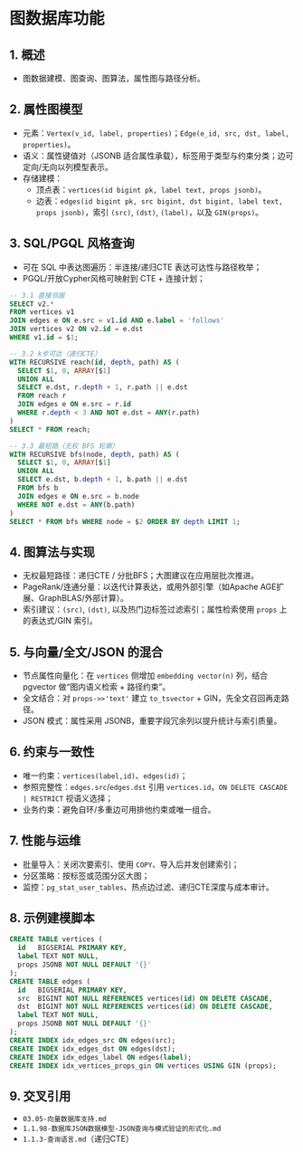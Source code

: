 # 图数据库功能

## 1. 概述

- 图数据建模、图查询、图算法，属性图与路径分析。

## 2. 属性图模型

- 元素：`Vertex(v_id, label, properties)`；`Edge(e_id, src, dst, label, properties)`。
- 语义：属性键值对（JSONB 适合属性承载），标签用于类型与约束分类；边可定向/无向以列模型表示。
- 存储建模：
  - 顶点表：`vertices(id bigint pk, label text, props jsonb)`。
  - 边表：`edges(id bigint pk, src bigint, dst bigint, label text, props jsonb)`，索引 `(src)`, `(dst)`, `(label)`，以及 `GIN(props)`。

## 3. SQL/PGQL 风格查询

- 可在 SQL 中表达图遍历：半连接/递归CTE 表达可达性与路径枚举；
- PGQL/开放Cypher风格可映射到 CTE + 连接计划；

```sql
-- 3.1 直接邻居
SELECT v2.*
FROM vertices v1
JOIN edges e ON e.src = v1.id AND e.label = 'follows'
JOIN vertices v2 ON v2.id = e.dst
WHERE v1.id = $1;

-- 3.2 k步可达（递归CTE）
WITH RECURSIVE reach(id, depth, path) AS (
  SELECT $1, 0, ARRAY[$1]
  UNION ALL
  SELECT e.dst, r.depth + 1, r.path || e.dst
  FROM reach r
  JOIN edges e ON e.src = r.id
  WHERE r.depth < 3 AND NOT e.dst = ANY(r.path)
)
SELECT * FROM reach;

-- 3.3 最短路（无权 BFS 轮廓）
WITH RECURSIVE bfs(node, depth, path) AS (
  SELECT $1, 0, ARRAY[$1]
  UNION ALL
  SELECT e.dst, b.depth + 1, b.path || e.dst
  FROM bfs b
  JOIN edges e ON e.src = b.node
  WHERE NOT e.dst = ANY(b.path)
)
SELECT * FROM bfs WHERE node = $2 ORDER BY depth LIMIT 1;
```

## 4. 图算法与实现

- 无权最短路径：递归CTE / 分批BFS；大图建议在应用层批次推进。
- PageRank/连通分量：以迭代计算表达，或用外部引擎（如Apache AGE扩展、GraphBLAS/外部计算）。
- 索引建议：`(src)`, `(dst)`, 以及热门边标签过滤索引；属性检索使用 `props` 上的表达式/GIN 索引。

## 5. 与向量/全文/JSON 的混合

- 节点属性向量化：在 `vertices` 侧增加 `embedding vector(n)` 列，结合 pgvector 做“图内语义检索 + 路径约束”。
- 全文结合：对 `props->>'text'` 建立 `to_tsvector` + GIN，先全文召回再走路径。
- JSON 模式：属性采用 JSONB，重要字段冗余列以提升统计与索引质量。

## 6. 约束与一致性

- 唯一约束：`vertices(label,id)`、`edges(id)`；
- 参照完整性：`edges.src`/`edges.dst` 引用 `vertices.id`，`ON DELETE CASCADE | RESTRICT` 视语义选择；
- 业务约束：避免自环/多重边可用排他约束或唯一组合。

## 7. 性能与运维

- 批量导入：关闭次要索引、使用 `COPY`、导入后并发创建索引；
- 分区策略：按标签或范围分区大图；
- 监控：`pg_stat_user_tables`、热点边过滤、递归CTE深度与成本审计。

## 8. 示例建模脚本

```sql
CREATE TABLE vertices (
  id   BIGSERIAL PRIMARY KEY,
  label TEXT NOT NULL,
  props JSONB NOT NULL DEFAULT '{}'
);
CREATE TABLE edges (
  id   BIGSERIAL PRIMARY KEY,
  src  BIGINT NOT NULL REFERENCES vertices(id) ON DELETE CASCADE,
  dst  BIGINT NOT NULL REFERENCES vertices(id) ON DELETE CASCADE,
  label TEXT NOT NULL,
  props JSONB NOT NULL DEFAULT '{}'
);
CREATE INDEX idx_edges_src ON edges(src);
CREATE INDEX idx_edges_dst ON edges(dst);
CREATE INDEX idx_edges_label ON edges(label);
CREATE INDEX idx_vertices_props_gin ON vertices USING GIN (props);
```

## 9. 交叉引用

- `03.05-向量数据库支持.md`
- `1.1.98-数据库JSON数据模型-JSON查询与模式验证的形式化.md`
- `1.1.3-查询语言.md`（递归CTE）
